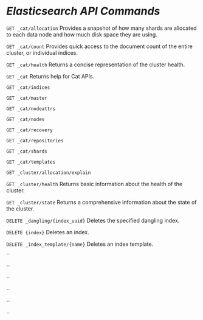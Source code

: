 # *Elasticsearch API Commands*

`GET _cat/allocation` Provides a snapshot of how many shards are allocated to each data node and how much disk space they are using.

`GET _cat/count` Provides quick access to the document count of the entire cluster, or individual indices.

`GET _cat/health` Returns a concise representation of the cluster health.

`GET _cat` Returns help for Cat APIs. 

`GET _cat/indices`

`GET _cat/master`

`GET _cat/nodeattrs`

`GET _cat/nodes`

`GET _cat/recovery`

`GET _cat/repositories`

`GET _cat/shards`

`GET _cat/templates`

`GET _cluster/allocation/explain`

`GET _cluster/health` Returns basic information about the health of the cluster.

`GET _cluster/state` Returns a comprehensive information about the state of the cluster.

`DELETE _dangling/{index_uuid}` Deletes the specified dangling index.

`DELETE {index}` Deletes an index.

`DELETE _index_template/{name}` Deletes an index template.



``

``

``

``

``

``



